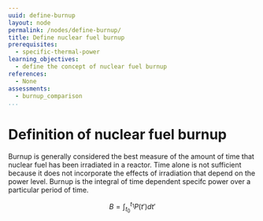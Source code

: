 ```yaml
---
uuid: define-burnup
layout: node
permalink: /nodes/define-burnup/
title: Define nuclear fuel burnup
prerequisites:
  - specific-thermal-power
learning_objectives:
  - define the concept of nuclear fuel burnup
references:
  - None
assessments: 
  - burnup_comparison
...
```



# Definition of nuclear fuel burnup

Burnup is generally considered the best measure of the amount of time that
nuclear fuel has been irradiated in a reactor.  Time alone is not sufficient
because it does not incorporate the effects of irradiation that depend on the
power level.  Burnup is the integral of time dependent specifc power over a particular
period of time.

$$B = \int_{t_0}^{t_1} P(t') dt'$$

